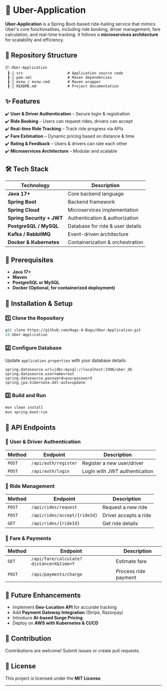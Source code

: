 # 🚖 Uber-Application  

**Uber-Application** is a Spring Boot-based ride-hailing service that mimics Uber's core functionalities, including ride booking, driver management, fare calculation, and real-time tracking. It follows a **microservices architecture** for scalability and efficiency.  

## 📂 Repository Structure  

```
📦 Uber-Application  
 ┣ 📂 src                    # Application source code  
 ┣ 📜 pom.xml                # Maven dependencies  
 ┣ 📜 mvnw / mvnw.cmd        # Maven wrapper  
 ┣ 📜 README.md              # Project documentation  
```

## ✨ Features  

✔️ **User & Driver Authentication** – Secure login & registration  
✔️ **Ride Booking** – Users can request rides, drivers can accept  
✔️ **Real-time Ride Tracking** – Track ride progress via APIs  
✔️ **Fare Estimation** – Dynamic pricing based on distance & time  
✔️ **Rating & Feedback** – Users & drivers can rate each other  
✔️ **Microservices Architecture** – Modular and scalable  

## 🛠️ Tech Stack  

| Technology  | Description |  
|-------------|------------|  
| **Java 17+**  | Core backend language |  
| **Spring Boot** | Backend framework |  
| **Spring Cloud** | Microservices implementation |  
| **Spring Security + JWT** | Authentication & authorization |  
| **PostgreSQL / MySQL** | Database for ride & user details |  
| **Kafka / RabbitMQ** | Event-driven architecture |  
| **Docker & Kubernetes** | Containerization & orchestration |  

## 🔧 Prerequisites  

- **Java 17+**  
- **Maven**  
- **PostgreSQL or MySQL**  
- **Docker (Optional, for containerized deployment)**  

## 🚀 Installation & Setup  

### 1️⃣ Clone the Repository  

```bash
git clone https://github.com/Hugs-4-Bugs/Uber-Application.git  
cd Uber-Application
```

### 2️⃣ Configure Database  

Update `application.properties` with your database details:  

```properties
spring.datasource.url=jdbc:mysql://localhost:3306/uber_db
spring.datasource.username=root
spring.datasource.password=yourpassword
spring.jpa.hibernate.ddl-auto=update
```

### 3️⃣ Build and Run  

```bash
mvn clean install  
mvn spring-boot:run  
```

## 📡 API Endpoints  

### 🔹 **User & Driver Authentication**  
| Method | Endpoint | Description |  
|--------|---------|-------------|  
| `POST` | `/api/auth/register` | Register a new user/driver |  
| `POST` | `/api/auth/login` | Login with JWT authentication |  

### 🔹 **Ride Management**  
| Method | Endpoint | Description |  
|--------|---------|-------------|  
| `POST` | `/api/rides/request` | Request a new ride |  
| `POST` | `/api/rides/accept/{rideId}` | Driver accepts a ride |  
| `GET` | `/api/rides/{rideId}` | Get ride details |  

### 🔹 **Fare & Payments**  
| Method | Endpoint | Description |  
|--------|---------|-------------|  
| `GET` | `/api/fare/calculate?distance=X&time=Y` | Estimate fare |  
| `POST` | `/api/payments/charge` | Process ride payment |  

## 📌 Future Enhancements  

- Implement **Geo-Location API** for accurate tracking  
- Add **Payment Gateway Integration** (Stripe, Razorpay)  
- Introduce **AI-based Surge Pricing**  
- Deploy on **AWS with Kubernetes & CI/CD**  

## 🤝 Contribution  

Contributions are welcome! Submit issues or create pull requests.  

## 📜 License  

This project is licensed under the **MIT License**.  

---
